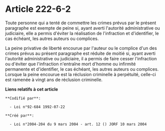 # Article 222-6-2

Toute personne qui a tenté de commettre les crimes prévus par le présent paragraphe est exempte de peine si, ayant averti
l'autorité administrative ou judiciaire, elle a permis d'éviter la réalisation de l'infraction et d'identifier, le cas
échéant, les autres auteurs ou complices.

La peine privative de liberté encourue par l'auteur ou le complice d'un des crimes prévus au présent paragraphe est réduite
de moitié si, ayant averti l'autorité administrative ou judiciaire, il a permis de faire cesser l'infraction ou d'éviter que
l'infraction n'entraîne mort d'homme ou infirmité permanente et d'identifier, le cas échéant, les autres auteurs ou
complices. Lorsque la peine encourue est la réclusion criminelle à perpétuité, celle-ci est ramenée à vingt ans de réclusion
criminelle.

**Liens relatifs à cet article**

	**Codifié par**:

	  - Loi n°92-684 1992-07-22

	**Créé par**:

	  - Loi n°2004-204 du 9 mars 2004 - art. 12 () JORF 10 mars 2004
